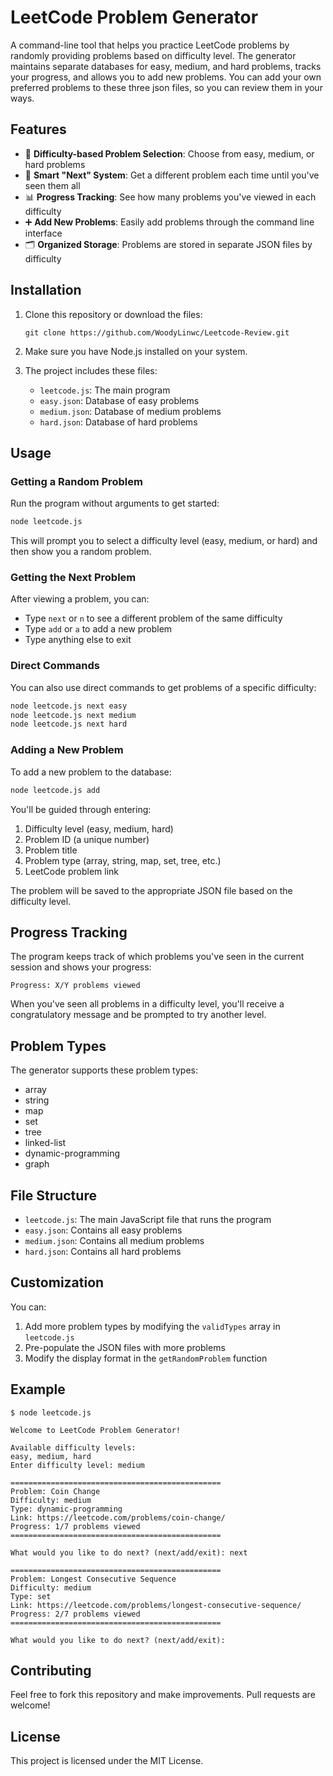 # LeetCode Problem Generator

A command-line tool that helps you practice LeetCode problems by randomly providing problems based on difficulty level. The generator maintains separate databases for easy, medium, and hard problems, tracks your progress, and allows you to add new problems. You can add your own preferred problems to these three json files, so you can review them in your ways.

## Features

- 🎯 **Difficulty-based Problem Selection**: Choose from easy, medium, or hard problems
- 🔄 **Smart "Next" System**: Get a different problem each time until you've seen them all
- 📊 **Progress Tracking**: See how many problems you've viewed in each difficulty
- ➕ **Add New Problems**: Easily add problems through the command line interface
- 🗂️ **Organized Storage**: Problems are stored in separate JSON files by difficulty

## Installation

1. Clone this repository or download the files:
   ```
   git clone https://github.com/WoodyLinwc/Leetcode-Review.git
   ```

2. Make sure you have Node.js installed on your system.


3. The project includes these files:
   - `leetcode.js`: The main program
   - `easy.json`: Database of easy problems
   - `medium.json`: Database of medium problems
   - `hard.json`: Database of hard problems

## Usage

### Getting a Random Problem

Run the program without arguments to get started:

```bash
node leetcode.js
```

This will prompt you to select a difficulty level (easy, medium, or hard) and then show you a random problem.

### Getting the Next Problem

After viewing a problem, you can:
- Type `next` or `n` to see a different problem of the same difficulty
- Type `add` or `a` to add a new problem
- Type anything else to exit

### Direct Commands

You can also use direct commands to get problems of a specific difficulty:

```bash
node leetcode.js next easy
node leetcode.js next medium
node leetcode.js next hard
```

### Adding a New Problem

To add a new problem to the database:

```bash
node leetcode.js add
```

You'll be guided through entering:
1. Difficulty level (easy, medium, hard)
2. Problem ID (a unique number)
3. Problem title
4. Problem type (array, string, map, set, tree, etc.)
5. LeetCode problem link

The problem will be saved to the appropriate JSON file based on the difficulty level.

## Progress Tracking

The program keeps track of which problems you've seen in the current session and shows your progress:

```
Progress: X/Y problems viewed
```

When you've seen all problems in a difficulty level, you'll receive a congratulatory message and be prompted to try another level.

## Problem Types

The generator supports these problem types:
- array
- string
- map
- set
- tree
- linked-list
- dynamic-programming
- graph

## File Structure

- `leetcode.js`: The main JavaScript file that runs the program
- `easy.json`: Contains all easy problems
- `medium.json`: Contains all medium problems
- `hard.json`: Contains all hard problems

## Customization

You can:
1. Add more problem types by modifying the `validTypes` array in `leetcode.js`
2. Pre-populate the JSON files with more problems
3. Modify the display format in the `getRandomProblem` function

## Example

```
$ node leetcode.js

Welcome to LeetCode Problem Generator!

Available difficulty levels:
easy, medium, hard
Enter difficulty level: medium

===============================================
Problem: Coin Change
Difficulty: medium
Type: dynamic-programming
Link: https://leetcode.com/problems/coin-change/
Progress: 1/7 problems viewed
===============================================

What would you like to do next? (next/add/exit): next

===============================================
Problem: Longest Consecutive Sequence
Difficulty: medium
Type: set
Link: https://leetcode.com/problems/longest-consecutive-sequence/
Progress: 2/7 problems viewed
===============================================

What would you like to do next? (next/add/exit): 
```

## Contributing

Feel free to fork this repository and make improvements. Pull requests are welcome!

## License

This project is licensed under the MIT License.